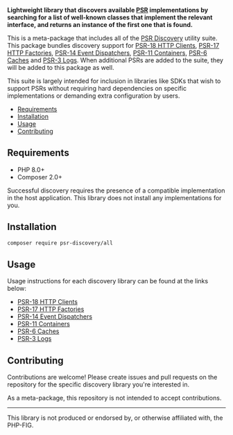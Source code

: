 **Lightweight library that discovers available [PSR](https://www.php-fig.org/psr/) implementations by searching for a list of well-known classes that implement the relevant interface, and returns an instance of the first one that is found.**

This is a meta-package that includes all of the [PSR Discovery](https://github.com/psr-discovery) utility suite. This package bundles discovery support for [PSR-18 HTTP Clients](https://github.com/psr-discovery/http-client-implementations), [PSR-17 HTTP Factories](https://github.com/psr-discovery/http-factory-implementations), [PSR-14 Event Dispatchers](https://github.com/psr-discovery/event-dispatcher-implementations), [PSR-11 Containers](https://github.com/psr-discovery/container-implementations), [PSR-6 Caches](https://github.com/psr-discovery/cache-implementations) and [PSR-3 Logs](https://github.com/psr-discovery/log-implementations). When additional PSRs are added to the suite, they will be added to this package as well.

This suite is largely intended for inclusion in libraries like SDKs that wish to support PSRs without requiring hard dependencies on specific implementations or demanding extra configuration by users.

-   [Requirements](#requirements)
-   [Installation](#installation)
-   [Usage](#usage)
-   [Contributing](#contributing)

## Requirements

-   PHP 8.0+
-   Composer 2.0+

Successful discovery requires the presence of a compatible implementation in the host application. This library does not install any implementations for you.

## Installation

```bash
composer require psr-discovery/all
```

## Usage

Usage instructions for each discovery library can be found at the links below:

-   [PSR-18 HTTP Clients](https://github.com/psr-discovery/http-client-implementations)
-   [PSR-17 HTTP Factories](https://github.com/psr-discovery/http-factory-implementations)
-   [PSR-14 Event Dispatchers](https://github.com/psr-discovery/event-dispatcher-implementations)
-   [PSR-11 Containers](https://github.com/psr-discovery/container-implementations)
-   [PSR-6 Caches](https://github.com/psr-discovery/cache-implementations)
-   [PSR-3 Logs](https://github.com/psr-discovery/log-implementations)

## Contributing

Contributions are welcome! Please create issues and pull requests on the repository for the specific discovery library you're interested in.

As a meta-package, this repository is not intended to accept contributions.

---

This library is not produced or endorsed by, or otherwise affiliated with, the PHP-FIG.
